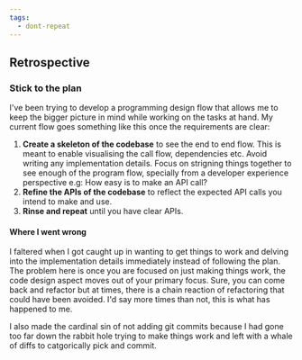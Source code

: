 ```yaml
---
tags:
  - dont-repeat
---
```

## Retrospective

### Stick to the plan

I've been trying to develop a programming  design flow that allows me to keep the bigger picture in mind while working on the tasks
at hand. My current flow goes something like this once the requirements are clear:

1. **Create a skeleton of the codebase** to see the end to end flow. This is meant to enable visualising the call flow, dependencies
   etc. Avoid writing any implementation details. Focus on strigning things together to see enough of the program flow, specially
   from a developer experience perspective e.g: How easy is to make an API call? 
2. **Refine the APIs of the codebase** to reflect the expected API calls you intend to make and use.
3. **Rinse and repeat** until you have clear APIs.

#### Where I went wrong

I faltered when I got caught up in wanting to get things to work and delving into the implementation details immediately instead of following the plan. The problem here is once you are focused on just making things work, the code design aspect moves out of your primary focus. Sure,
you can come back and refactor but at times, there is a chain reaction of refactoring that could have been avoided. I'd say more times
than not, this is what has happened to me.

I also made the cardinal sin of not adding git commits because I had gone too far down the rabbit hole trying to make things work and left
with a whale of diffs to catgorically pick and commit.
